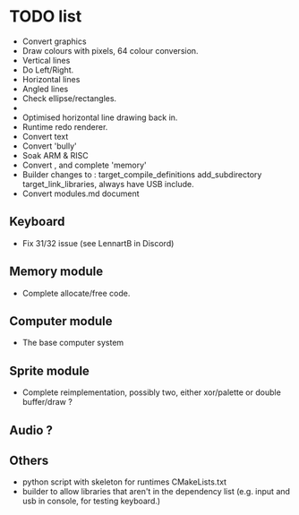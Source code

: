 # TODO list

- Convert graphics
- Draw colours with pixels, 64 colour conversion.
- Vertical lines
- Do Left/Right.
- Horizontal lines
- Angled lines
- Check ellipse/rectangles.
-
- Optimised horizontal line drawing back in.
- Runtime redo renderer.
- Convert text
- Convert 'bully'
- Soak ARM & RISC
- Convert , and complete 'memory'
- Builder changes to : target_compile_definitions add_subdirectory target_link_libraries, always have USB include.
- Convert modules.md document


## Keyboard
- Fix 31/32 issue (see LennartB in Discord)

## Memory module
- Complete allocate/free code.

## Computer module
- The base computer system

## Sprite module
- Complete reimplementation, possibly two, either xor/palette or double buffer/draw ?

## Audio ?

## Others
- python script with skeleton for runtimes CMakeLists.txt
- builder to allow libraries that aren't in the dependency list (e.g. input and usb in console, for testing keyboard.)

